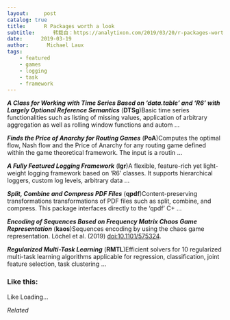 ```yaml
---
layout:     post
catalog: true
title:      R Packages worth a look
subtitle:      转载自：https://analytixon.com/2019/03/20/r-packages-worth-a-look-1460/
date:      2019-03-19
author:      Michael Laux
tags:
    - featured
    - games
    - logging
    - task
    - framework
---
```


***A Class for Working with Time Series Based on ‘data.table’ and ‘R6’ with Largely Optional Reference Semantics*** (**DTSg**)Basic time series functionalities such as listing of missing values, application of arbitrary aggregation as well as rolling window functions and autom …

***Finds the Price of Anarchy for Routing Games*** (**PoA**)Computes the optimal flow, Nash flow and the Price of Anarchy for any routing game defined within the game theoretical framework. The input is a routin …

***A Fully Featured Logging Framework*** (**lgr**)A flexible, feature-rich yet light-weight logging framework based on ‘R6’ classes. It supports hierarchical loggers, custom log levels, arbitrary data …

***Split, Combine and Compress PDF Files*** (**qpdf**)Content-preserving transformations transformations of PDF files such as split, combine, and compress. This package interfaces directly to the ‘qpdf’ C+ …

***Encoding of Sequences Based on Frequency Matrix Chaos Game Representation*** (**kaos**)Sequences encoding by using the chaos game representation. Löchel et al. (2019) <doi:10.1101/575324>.

***Regularized Multi-Task Learning*** (**RMTL**)Efficient solvers for 10 regularized multi-task learning algorithms applicable for regression, classification, joint feature selection, task clustering …





### Like this:

Like Loading...


*Related*

